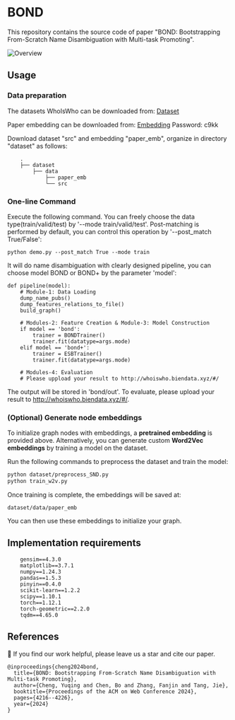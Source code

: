 # BOND
This repository contains the source code of paper "BOND: Bootstrapping From-Scratch Name Disambiguation with Multi-task Promoting".

![Overview](/Bond.png)

## Usage

### Data preparation

The datasets WhoIsWho can be downloaded from: [Dataset](https://www.aminer.cn/whoiswho)

Paper embedding can be downloaded from: [Embedding](https://pan.baidu.com/s/1A5XA9SCxvENM2kKPUv6X4Q?pwd=c9kk )
Password: c9kk

Download dataset "src" and embedding "paper_emb", organize in directory "dataset" as follows:

```
    .
    ├── dataset
        ├── data
            ├── paper_emb
            └── src
```

### One-line Command
Execute the following command. You can freely choose the data type(train/valid/test) by '--mode train/valid/test'. Post-matching is performed by default, you can control this operation by '--post_match True/False':
```
python demo.py --post_match True --mode train
```

It will do name disambiguation with clearly designed pipeline, you can choose model BOND or BOND+ by the parameter 'model':
```
def pipeline(model):
    # Module-1: Data Loading
    dump_name_pubs()
    dump_features_relations_to_file()
    build_graph()

    # Modules-2: Feature Creation & Module-3: Model Construction
    if model == 'bond':
        trainer = BONDTrainer()
        trainer.fit(datatype=args.mode)
    elif model == 'bond+':
        trainer = ESBTrainer()
        trainer.fit(datatype=args.mode)

    # Modules-4: Evaluation
    # Please uppload your result to http://whoiswho.biendata.xyz/#/

```

The output will be stored in 'bond/out'. To evaluate, please upload your result to http://whoiswho.biendata.xyz/#/.


### (Optional) Generate node embeddings

To initialize graph nodes with embeddings, a **pretrained embedding** is provided above. Alternatively, you can generate custom **Word2Vec embeddings** by training a model on the dataset.  

Run the following commands to preprocess the dataset and train the model:  

```bash
python dataset/preprocess_SND.py 
python train_w2v.py
```

Once training is complete, the embeddings will be saved at:

```
dataset/data/paper_emb
```

You can then use these embeddings to initialize your graph.

## Implementation requirements

```
    gensim==4.3.0
    matplotlib==3.7.1
    numpy==1.24.3
    pandas==1.5.3
    pinyin==0.4.0
    scikit-learn==1.2.2
    scipy==1.10.1
    torch==1.12.1
    torch-geometric==2.2.0
    tqdm==4.65.0
```

## References
🌟 If you find our work helpful, please leave us a star and cite our paper.
```
@inproceedings{cheng2024bond,
  title={BOND: Bootstrapping From-Scratch Name Disambiguation with Multi-task Promoting},
  author={Cheng, Yuqing and Chen, Bo and Zhang, Fanjin and Tang, Jie},
  booktitle={Proceedings of the ACM on Web Conference 2024},
  pages={4216--4226},
  year={2024}
}
```
